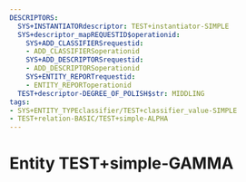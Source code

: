 ```yaml
---
DESCRIPTORS:
  SYS+INSTANTIATORdescriptor: TEST+instantiator-SIMPLE
  SYS+descriptor_mapREQUESTID$operationid:
    SYS+ADD_CLASSIFIERSrequestid:
    - ADD_CLASSIFIERSoperationid
    SYS+ADD_DESCRIPTORSrequestid:
    - ADD_DESCRIPTORSoperationid
    SYS+ENTITY_REPORTrequestid:
    - ENTITY_REPORToperationid
  TEST+descriptor-DEGREE_OF_POLISH$str: MIDDLING
tags:
- SYS+ENTITY_TYPEclassifier/TEST+classifier_value-SIMPLE
- TEST+relation-BASIC/TEST+simple-ALPHA
---
```

# Entity TEST+simple-GAMMA

